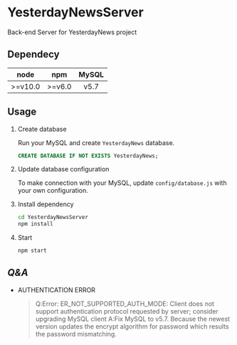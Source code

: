 # YesterdayNewsServer

Back-end Server for YesterdayNews project

## Dependecy

|node|npm|MySQL|
|:--:|:-:|:---:|
|>=v10.0|>=v6.0|v5.7|

## Usage

1. Create database

    Run your MySQL and create `YesterdayNews` database.
    ```sql
    CREATE DATABASE IF NOT EXISTS YesterdayNews;
    ```

1. Update database configuration

    To make connection with your MySQL, update `config/database.js` with your own configuration.

1. Install dependency

    ```bash
    cd YesterdayNewsServer
    npm install
    ```

1. Start

    ```bash
    npm start
    ```

## ***Q&A***

- AUTHENTICATION ERROR
    > Q:Error: ER_NOT_SUPPORTED_AUTH_MODE: Client does not support authentication protocol requested by server; consider upgrading MySQL client
    > A:Fix MySQL to v5.7. Because the newest version updates the encrypt algorithm for password which results the password mismatching.

